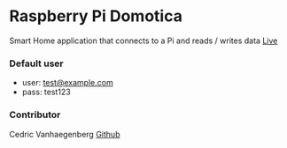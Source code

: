 # Raspberry Pi Domotica 
Smart Home application that connects to a Pi and reads / writes data [Live](https://cedrvanh.github.io/1819-wot-domotica/)

### Default user
- user: test@example.com
- pass: test123

### Contributor
Cedric Vanhaegenberg [Github](https://github.com/cedrvanh)